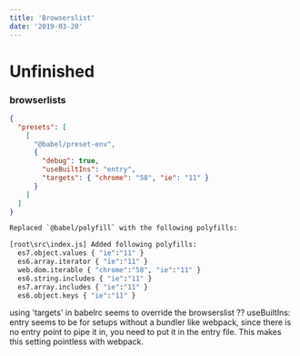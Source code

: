```yaml
---
title: 'Browserslist'
date: '2019-03-20'
---
```


# Unfinished

### browserlists

```json
{
  "presets": [
    [
      "@babel/preset-env",
      {
        "debug": true,
        "useBuiltIns": "entry",
        "targets": { "chrome": "58", "ie": "11" }
      }
    ]
  ]
}
```

```bash
Replaced `@babel/polyfill` with the following polyfills:
```

```bash
[root\src\index.js] Added following polyfills:
  es7.object.values { "ie":"11" }
  es6.array.iterator { "ie":"11" }
  web.dom.iterable { "chrome":"58", "ie":"11" }
  es6.string.includes { "ie":"11" }
  es7.array.includes { "ie":"11" }
  es6.object.keys { "ie":"11" }
```

using 'targets' in babelrc seems to override the browserslist
?? useBuiltIns: entry seems to be for setups without a bundler like webpack, since there is no entry point to pipe it in, you need to put it in the entry file. This makes this setting pointless with webpack.
